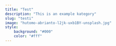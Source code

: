 ```yaml
---
title: "Test"
description: "This is an example kategory"
slug: "testi"
image: "hutomo-abrianto-l2jk-uxb1BY-unsplash.jpg"
style:
    background: "#000"
    color: "#fff"
---
```

